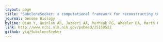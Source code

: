 ```yaml
---
layout: page
title: "SubcloneSeeker: a computational framework for reconstructing tumor clone structure for cancer variant interpretation and prioritization"
journal: Genome Biology
byline: Qiao Y, Quinlan AR, Jazaeri AA, Verhaak RG, Wheeler DA, Marth GT. 2014.
link: http://www.ncbi.nlm.nih.gov/pubmed/25160522
github: yiq/SubcloneSeeker
---
```


